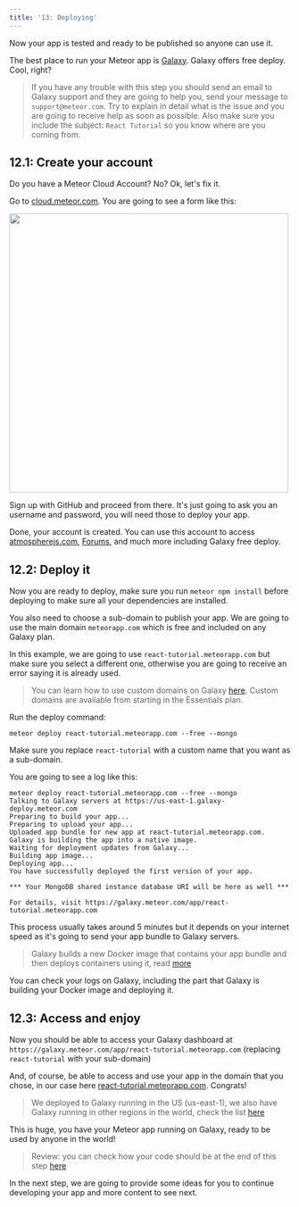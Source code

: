 ```yaml
---
title: '13: Deploying'
---
```


Now your app is tested and ready to be published so anyone can use it.

The best place to run your Meteor app is [Galaxy](https://www.meteor.com/cloud). Galaxy offers free deploy. Cool, right?

> If you have any trouble with this step you should send an email to Galaxy support and they are going to help you, send your message to `support@meteor.com`. Try to explain in detail what is the issue and you are going to receive help as soon as possible. Also make sure you include the subject: `React Tutorial` so you know where are you coming from.

## 12.1: Create your account

Do you have a Meteor Cloud Account? No? Ok, let's fix it.

Go to [cloud.meteor.com](https://cloud.meteor.com?isSignUp=true). You are going to see a form like this:

<img width="500px" src="/simple-todos/assets/step13-sign-up.png"/>

Sign up with GitHub and proceed from there. It's just going to ask you an username and password, you will need those to deploy your app.

Done, your account is created. You can use this account to access [atmospherejs.com](https://atmospherejs.com/), [Forums](https://forums.meteor.com), and much more including Galaxy free deploy.

## 12.2: Deploy it

Now you are ready to deploy, make sure you run `meteor npm install` before deploying to make sure all your dependencies are installed.

You also need to choose a sub-domain to publish your app. We are going to use the main domain `meteorapp.com` which is free and included on any Galaxy plan.

In this example, we are going to use `react-tutorial.meteorapp.com` but make sure you select a different one, otherwise you are going to receive an error saying it is already used.

> You can learn how to use custom domains on Galaxy [here](https://cloud-guide.meteor.com/custom-domains.html). Custom domains are available from starting in the Essentials plan. 

Run the deploy command:

```shell script
meteor deploy react-tutorial.meteorapp.com --free --mongo
```

Make sure you replace `react-tutorial` with a custom name that you want as a sub-domain.

You are going to see a log like this:

```shell script
meteor deploy react-tutorial.meteorapp.com --free --mongo
Talking to Galaxy servers at https://us-east-1.galaxy-deploy.meteor.com
Preparing to build your app...
Preparing to upload your app...
Uploaded app bundle for new app at react-tutorial.meteorapp.com.
Galaxy is building the app into a native image.
Waiting for deployment updates from Galaxy...
Building app image...
Deploying app...
You have successfully deployed the first version of your app.

*** Your MongoDB shared instance database URI will be here as well ***

For details, visit https://galaxy.meteor.com/app/react-tutorial.meteorapp.com
```

This process usually takes around 5 minutes but it depends on your internet speed as it's going to send your app bundle to Galaxy servers. 

> Galaxy builds a new Docker image that contains your app bundle and then deploys containers using it, read [more](https://cloud-guide.meteor.com/container-environment.html)

You can check your logs on Galaxy, including the part that Galaxy is building your Docker image and deploying it.

## 12.3: Access and enjoy

Now you should be able to access your Galaxy dashboard at `https://galaxy.meteor.com/app/react-tutorial.meteorapp.com` (replacing `react-tutorial` with your sub-domain)

And, of course, be able to access and use your app in the domain that you chose, in our case here [react-tutorial.meteorapp.com](http://react-tutorial.meteorapp.com). Congrats!

> We deployed to Galaxy running in the US (us-east-1), we also have Galaxy running in other regions in the world, check the list [here](https://cloud-guide.meteor.com/deploy-region.html) 

This is huge, you have your Meteor app running on Galaxy, ready to be used by anyone in the world!

> Review: you can check how your code should be at the end of this step [here](https://github.com/meteor/react-tutorial/tree/master/src/simple-todos/step13) 

In the next step, we are going to provide some ideas for you to continue developing your app and more content to see next.
